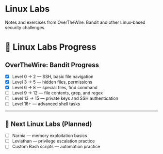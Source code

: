 # Linux Labs
Notes and exercises from OverTheWire: Bandit and other Linux-based security challenges.

# 🐧 Linux Labs Progress

## OverTheWire: Bandit Progress
- [x] Level 0 → 2 — SSH, basic file navigation
- [x] Level 3 → 5 — hidden files, permissions
- [x] Level 6 → 8 — special files, find command
- [ ] Level 9 → 12 — file contents, grep, and regex
- [ ] Level 13 → 15 — private keys and SSH authentication
- [ ] Level 16+ — advanced shell tasks

---

## 🧰 Next Linux Labs (Planned)
- [ ] Narnia — memory exploitation basics  
- [ ] Leviathan — privilege escalation practice  
- [ ] Custom Bash scripts — automation practice
